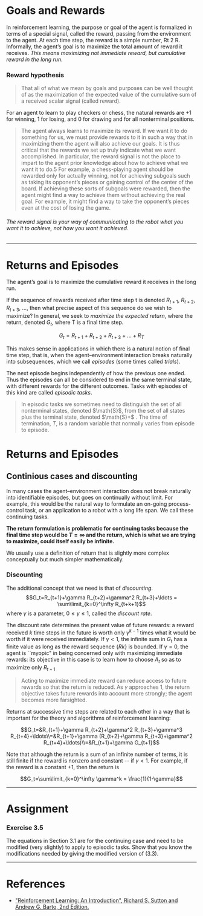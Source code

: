 # Goals and Rewards
In reinforcement learning, the purpose or goal of the agent is formalized in terms of a special signal, called the reward, passing from the environment to the agent. At each time step, the reward is a simple number, Rt 2 R. Informally, the agent’s goal is to maximize the total amount of reward it receives. *This means maximizing not immediate reward, but cumulative reward in the long run.*

### Reward hypothesis
> That all of what we mean by goals and purposes can be well thought of as the maximization of the expected value of the cumulative sum of a received scalar signal (called reward).

For an agent to learn to play checkers or chess, the natural rewards are +1 for winning, 1 for losing, and 0 for drawing and for all nonterminal positions.

> The agent always learns to maximize its reward. If we want it to do something for us, we must provide rewards to it in such a way that in maximizing them the agent will also achieve our goals. It is thus critical that the rewards we set up truly indicate what we want accomplished. In particular, the reward signal is not the place to impart to the agent prior knowledge about how to achieve what we want it to do.5 For example, a chess-playing agent should be rewarded only for actually winning, not for achieving subgoals such as taking its opponent’s pieces or gaining control of the center of the board. If achieving these sorts of subgoals were rewarded, then the agent might find a way to achieve them without achieving the real goal. For example, it might find a way to take the opponent’s pieces even at the cost of losing the game. 

###### The reward signal is your way of communicating to the robot what you want it to achieve, not how you want it achieved.







---
# Returns and Episodes

The agent’s goal is to maximize the cumulative reward it receives in the long run. 

If the sequence of rewards received after time step t is denoted $R_{t+1}$, $R_{t+2}$, $R_{t+3}$, $\ldots$, then what precise aspect of this sequence do we wish to maximize? In general, we seek to *maximize the expected return*, where the return, denoted $G_t$, where T is a final time step.

$$G_t=R_{t+1}+R_{t+2}+R_{t+3}+\ldots+R_{T}$$

This makes sense in applications in which there is a natural notion of final time step, that is, when the agent–environment interaction breaks naturally into subsequences, which we call *episodes* (some times called *trials*).

The next episode begins independently of how the previous one ended. Thus the episodes can all be considered to end in the same terminal state, with different rewards for the different outcomes. Tasks with episodes of this kind are called *episodic tasks*. 

> In episodic tasks we sometimes need to distinguish the set of all nonterminal states, denoted $\math{S}$, from the set of all states plus the terminal state, denoted $\math{S}+$ . The time of termination, $T$, is a random variable that normally varies from episode to episode.

# Returns and Episodes
## Continious cases and discounting

In many cases the agent–environment interaction does not break naturally into identifiable episodes, but goes on continually without limit. For example, this would be the natural way to formulate an on-going process-control task, or an application to a robot with a long life span. We call these continuing tasks.

**The return formulation is problematic for continuing tasks because the final time step would be $T=\infty$ and the return, which is what we are trying to maximize, could itself easily be infinite.**

We usually use a definition of return that is slightly more complex conceptually but much simpler mathematically.

### Discounting

The additional concept that we need is that of *discounting*.
$$G_t=R_{t+1}+\gamma R_{t+2}+\gamma^2 R_{t+3}+\ldots = \sum\limit_{k=0}^\infty R_{t+k+1}$$
where $\gamma$ is a parameter, $0\leq\gamma\leq1$, called the *discount rate*.


The discount rate determines the present value of future rewards: a reward received $k$ time steps in the future is worth only $\gamma^{k-1}$ times what it would be worth if it were received immediately. If $\gamma<1$, the infinite sum in $G_t$ has a finite value as long as the reward sequence $\{Rk\}$ is bounded. If $\gamma=0$, the agent is ``myopic" in being concerned only with maximizing immediate rewards: its objective in this case is to learn how to choose $A_t$ so as to maximize only $R_{t+1}$

> Acting to maximize immediate reward can reduce access to future rewards so that the return is reduced. As $\gamma$ approaches 1, the return objective takes future rewards into account more strongly; the agent becomes more farsighted.

Returns at successive time steps are related to each other in a way that is important for the theory and algorithms of reinforcement learning:

$$G_t=&R_{t+1}+\gamma R_{t+2}+\gamma^2 R_{t+3}+\gamma^3 R_{t+4}+\ldots\\=&R_{t+1}+\gamma (R_{t+2}+\gamma R_{t+3}+\gamma^2 R_{t+4}+\ldots)\\=&R_{t+1}+\gamma G_{t+1}$$

Note that although the return is a sum of an infinite number of terms, it is still finite if the reward is nonzero and constant -- if $\gamma<1$. For example, if the reward is a constant $+1$, then the return is

$$G_t=\sum\limit_{k=0}^\infty \gamma^k = \frac{1}{1-\gamma}$$


---
# Assignment

### Exercise 3.5 
The equations in Section 3.1 are for the continuing case and need to be modified (very slightly) to apply to episodic tasks. Show that you know the modifications needed by giving the modified version of (3.3).



















---
# References

- ["Reinforcement Learning: An Introduction", Richard S. Sutton and Andrew G. Barto, 2nd Edition.](https://inst.eecs.berkeley.edu/~cs188/sp20/assets/files/SuttonBartoIPRLBook2ndEd.pdf)
